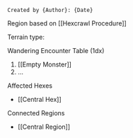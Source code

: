 ```
Created by {Author}: {Date}
```
Region based on [[Hexcrawl Procedure]]

Terrain type:

Wandering Encounter Table (1dx)
1. [[Empty Monster]]
2. ...

Affected Hexes
- [[Central Hex]]

Connected Regions
- [[Central Region]]